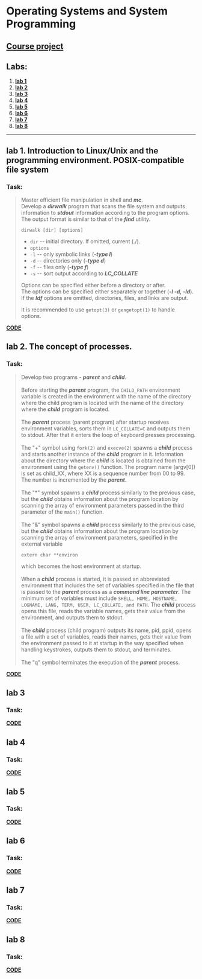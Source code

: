 # Operating Systems and System Programming

## **[Course project](https://github.com/gabrpavel/BSUIR/tree/c875cec851be8d9038b12b4e3021f9fdfb976884/term4/%D0%9E%D0%A1%D0%B8%D0%A1%D0%9F/course%20work)**

## Labs:
1. **[lab 1](https://github.com/gabrpavel/BSUIR/tree/main/term4/%D0%9E%D0%A1%D0%B8%D0%A1%D0%9F/labs/lab1)**
2. **[lab 2](https://github.com/gabrpavel/BSUIR/tree/main/term4/%D0%9E%D0%A1%D0%B8%D0%A1%D0%9F/labs/lab2)**
3. **[lab 3](https://github.com/gabrpavel/BSUIR/tree/main/term4/%D0%9E%D0%A1%D0%B8%D0%A1%D0%9F/labs/lab3)**
4. **[lab 4](https://github.com/gabrpavel/BSUIR/tree/main/term4/%D0%9E%D0%A1%D0%B8%D0%A1%D0%9F/labs/lab4)**
5. **[lab 5](https://github.com/gabrpavel/BSUIR/tree/main/term4/%D0%9E%D0%A1%D0%B8%D0%A1%D0%9F/labs/lab5)**
6. **[lab 6](https://github.com/gabrpavel/BSUIR/tree/main/term4/%D0%9E%D0%A1%D0%B8%D0%A1%D0%9F/labs/lab6)**
7. **[lab 7](https://github.com/gabrpavel/BSUIR/tree/main/term4/%D0%9E%D0%A1%D0%B8%D0%A1%D0%9F/labs/lab7)**
8. **[lab 8](https://github.com/gabrpavel/BSUIR/tree/main/term4/%D0%9E%D0%A1%D0%B8%D0%A1%D0%9F/labs/lab8)**

---

## lab 1. Introduction to Linux/Unix and the programming environment. POSIX-compatible file system
### Task: 
> Master efficient file manipulation in shell and ***mc***.<br>
> Develop a ***dirwalk*** program that scans the file system and outputs information to ***stdout*** information according to the program options.<br>
> The output format is similar to that of the ***find*** utility.<br>
> ```
> dirwalk [dir] [options]
> ```
> - `dir` -- initial directory. If omitted, current (./).<br>
> - `options`<br>
> - `-l` -- only symbolic links (***-type l***)<br>
> - `-d` -- directories only (***-type d***)<br>
> - `-f` -- files only (***-type f***)<br>
> - `-s` -- sort output according to ***LC_COLLATE***<br>
>
> Options can be specified either before a directory or after.<br>
> The options can be specified either separately or together (***-l -d, -ld***).<br>
> If the ***ldf*** options are omitted, directories, files, and links are output.<br>
>
> It is recommended to use `getopt(3)` or `gengetopt(1)` to handle options.<br>

**[CODE](https://github.com/gabrpavel/BSUIR/tree/main/term4/ОСиСП/labs/lab1)**

## lab 2. The concept of processes.
### Task:
> Develop two programs - ***parent*** and ***child***.<br><br>
> Before starting the ***parent*** program, the `CHILD_PATH` environment variable is created in the environment with the name of the directory where the child program is located with the name of the directory where the ***child*** program is located.<br><br>
> The ***parent*** process (parent program) after startup receives environment variables, sorts them in `LC_COLLATE=C` and outputs them to stdout. After that it enters the loop of keyboard presses processing.<br><br>
> The "+" symbol using `fork(2)` and `execve(2)` spawns a ***child*** process and starts another instance of the ***child*** program in it. Information about the directory where the ***child*** is located is obtained from the environment using the `getenv()` function. The program name (argv[0]) is set as child_XX, where XX is a sequence number from 00 to 99. The number is incremented by the ***parent***.<br><br>
> The "*" symbol spawns a ***child*** process similarly to the previous case, but the ***child*** obtains information about the program location by scanning the array of environment parameters passed in the third parameter of the `main()` function.<br><br>
> The "&" symbol spawns a ***child*** process similarly to the previous case, but the ***child*** obtains information about the program location by scanning the array of environment parameters, specified in the external variable
> ```
> extern char **environ
> ```
> which becomes the host environment at startup.<br><br>
> When a ***child*** process is started, it is passed an abbreviated environment that includes the set of variables specified in the file that is passed to the ***parent*** process as a ***command line parameter***. The minimum set of variables must include `SHELL, HOME, HOSTNAME, LOGNAME, LANG, TERM, USER, LC_COLLATE, and PATH`. The ***child*** process opens this file, reads the variable names, gets their value from the environment, and outputs them to stdout.<br><br>
> The ***child*** process (child program) outputs its name, pid, ppid, opens a file with a set of variables, reads their names, gets their value from the environment passed to it at startup in the way specified when handling keystrokes, outputs them to stdout, and terminates.<br><br>
> The "q" symbol terminates the execution of the ***parent*** process.

**[CODE](https://github.com/gabrpavel/BSUIR/tree/5b85104fb9b4c6dd0b85fc7e2d692863a9cca166/term4/%D0%9E%D0%A1%D0%B8%D0%A1%D0%9F/labs/lab2)**

## lab 3 
### Task: 


**[CODE](https://github.com/gabrpavel/BSUIR/tree/5b85104fb9b4c6dd0b85fc7e2d692863a9cca166/term4/%D0%9E%D0%A1%D0%B8%D0%A1%D0%9F/labs/lab3)**

## lab 4 
### Task: 


**[CODE](https://github.com/gabrpavel/BSUIR/tree/5b85104fb9b4c6dd0b85fc7e2d692863a9cca166/term4/%D0%9E%D0%A1%D0%B8%D0%A1%D0%9F/labs/lab4)**

## lab 5 
### Task: 


**[CODE](https://github.com/gabrpavel/BSUIR/tree/5b85104fb9b4c6dd0b85fc7e2d692863a9cca166/term4/%D0%9E%D0%A1%D0%B8%D0%A1%D0%9F/labs/lab5)**

## lab 6 
### Task: 


**[CODE](https://github.com/gabrpavel/BSUIR/tree/5b85104fb9b4c6dd0b85fc7e2d692863a9cca166/term4/%D0%9E%D0%A1%D0%B8%D0%A1%D0%9F/labs/lab6)**

## lab 7 
### Task: 


**[CODE](https://github.com/gabrpavel/BSUIR/tree/5b85104fb9b4c6dd0b85fc7e2d692863a9cca166/term4/%D0%9E%D0%A1%D0%B8%D0%A1%D0%9F/labs/lab7)**

## lab 8 
### Task: 


**[CODE](https://github.com/gabrpavel/BSUIR/tree/5b85104fb9b4c6dd0b85fc7e2d692863a9cca166/term4/%D0%9E%D0%A1%D0%B8%D0%A1%D0%9F/labs/lab8)**
